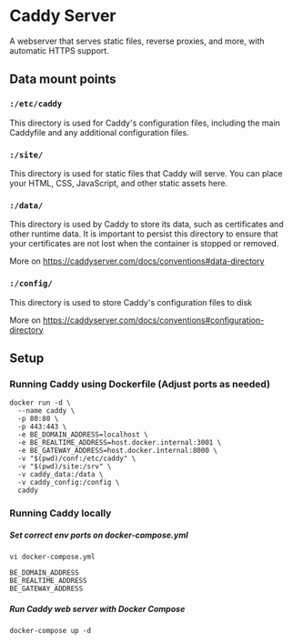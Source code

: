 # Caddy Server
A webserver that serves static files, reverse proxies, and more, with automatic HTTPS support.

## Data mount points
### `:/etc/caddy`
This directory is used for Caddy's configuration files, including the main Caddyfile and any additional configuration files.


### `:/site/`
This directory is used for static files that Caddy will serve. You can place your HTML, CSS, JavaScript, and other static assets here.


### `:/data/`
This directory is used by Caddy to store its data, such as certificates and other runtime data. It is important to persist this directory to ensure that your certificates are not lost when the container is stopped or removed.

More on https://caddyserver.com/docs/conventions#data-directory

### `:/config/`
This directory is used to store Caddy's configuration files to disk

More on https://caddyserver.com/docs/conventions#configuration-directory

## Setup
### Running Caddy using Dockerfile (Adjust ports as needed)
```
docker run -d \
  --name caddy \
  -p 80:80 \
  -p 443:443 \
  -e BE_DOMAIN_ADDRESS=localhost \
  -e BE_REALTIME_ADDRESS=host.docker.internal:3001 \
  -e BE_GATEWAY_ADDRESS=host.docker.internal:8000 \
  -v "$(pwd)/conf:/etc/caddy" \
  -v "$(pwd)/site:/srv" \
  -v caddy_data:/data \
  -v caddy_config:/config \
  caddy
```

### Running Caddy locally
##### Set correct env ports on docker-compose.yml
```
vi docker-compose.yml

BE_DOMAIN_ADDRESS
BE_REALTIME_ADDRESS
BE_GATEWAY_ADDRESS
```

##### Run Caddy web server with Docker Compose
```
docker-compose up -d
```

